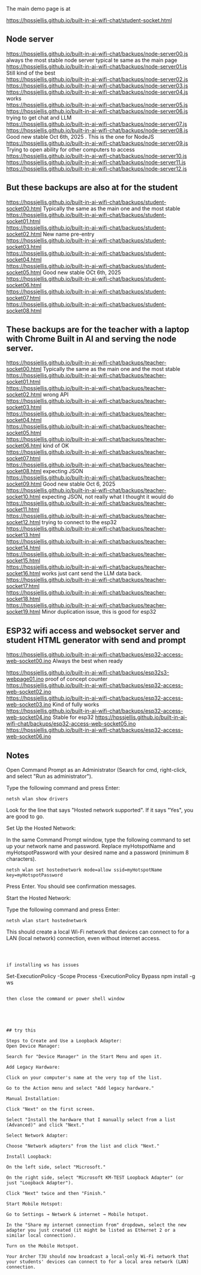 
The main demo page is at 


https://hpssjellis.github.io/built-in-ai-wifi-chat/student-socket.html



## Node server

https://hpssjellis.github.io/built-in-ai-wifi-chat/backups/node-server00.js   always the most stable node server typical te same as the main page  
https://hpssjellis.github.io/built-in-ai-wifi-chat/backups/node-server01.js  Still kind of the best  
https://hpssjellis.github.io/built-in-ai-wifi-chat/backups/node-server02.js  
https://hpssjellis.github.io/built-in-ai-wifi-chat/backups/node-server03.js  
https://hpssjellis.github.io/built-in-ai-wifi-chat/backups/node-server04.js  works  
https://hpssjellis.github.io/built-in-ai-wifi-chat/backups/node-server05.js  
https://hpssjellis.github.io/built-in-ai-wifi-chat/backups/node-server06.js   trying to get chat and LLM   
https://hpssjellis.github.io/built-in-ai-wifi-chat/backups/node-server07.js  
https://hpssjellis.github.io/built-in-ai-wifi-chat/backups/node-server08.js Good new stable Oct 6th, 2025 . This is the one for NodeJS   
https://hpssjellis.github.io/built-in-ai-wifi-chat/backups/node-server09.js  Trying to open  ability for other computers to access 
https://hpssjellis.github.io/built-in-ai-wifi-chat/backups/node-server10.js     
https://hpssjellis.github.io/built-in-ai-wifi-chat/backups/node-server11.js     
https://hpssjellis.github.io/built-in-ai-wifi-chat/backups/node-server12.js       


## But these backups are also at for the student

https://hpssjellis.github.io/built-in-ai-wifi-chat/backups/student-socket00.html    Typically the same as the main one and the most stable  
https://hpssjellis.github.io/built-in-ai-wifi-chat/backups/student-socket01.html   
https://hpssjellis.github.io/built-in-ai-wifi-chat/backups/student-socket02.html    New name pre-entry  
https://hpssjellis.github.io/built-in-ai-wifi-chat/backups/student-socket03.html    
https://hpssjellis.github.io/built-in-ai-wifi-chat/backups/student-socket04.html    
https://hpssjellis.github.io/built-in-ai-wifi-chat/backups/student-socket05.html    Good new stable OCt 6th, 2025  
https://hpssjellis.github.io/built-in-ai-wifi-chat/backups/student-socket06.html    
https://hpssjellis.github.io/built-in-ai-wifi-chat/backups/student-socket07.html    
https://hpssjellis.github.io/built-in-ai-wifi-chat/backups/student-socket08.html    



## These backups are for the teacher with a laptop with Chrome Built in AI and serving the node server.

https://hpssjellis.github.io/built-in-ai-wifi-chat/backups/teacher-socket00.html    Typically the same as the main one and the most stable  
https://hpssjellis.github.io/built-in-ai-wifi-chat/backups/teacher-socket01.html    
https://hpssjellis.github.io/built-in-ai-wifi-chat/backups/teacher-socket02.html   wrong API  
https://hpssjellis.github.io/built-in-ai-wifi-chat/backups/teacher-socket03.html   
https://hpssjellis.github.io/built-in-ai-wifi-chat/backups/teacher-socket04.html  
https://hpssjellis.github.io/built-in-ai-wifi-chat/backups/teacher-socket05.html  
https://hpssjellis.github.io/built-in-ai-wifi-chat/backups/teacher-socket06.html kind of OK  
https://hpssjellis.github.io/built-in-ai-wifi-chat/backups/teacher-socket07.html  
https://hpssjellis.github.io/built-in-ai-wifi-chat/backups/teacher-socket08.html     expecting JSON  
https://hpssjellis.github.io/built-in-ai-wifi-chat/backups/teacher-socket09.html     Good new stable Oct 6, 2025  
https://hpssjellis.github.io/built-in-ai-wifi-chat/backups/teacher-socket10.html     expecting JSON, not really what I thought it would do  
https://hpssjellis.github.io/built-in-ai-wifi-chat/backups/teacher-socket11.html  
https://hpssjellis.github.io/built-in-ai-wifi-chat/backups/teacher-socket12.html    trying to connect to the esp32  
https://hpssjellis.github.io/built-in-ai-wifi-chat/backups/teacher-socket13.html   
https://hpssjellis.github.io/built-in-ai-wifi-chat/backups/teacher-socket14.html  
https://hpssjellis.github.io/built-in-ai-wifi-chat/backups/teacher-socket15.html  
https://hpssjellis.github.io/built-in-ai-wifi-chat/backups/teacher-socket16.html  works just cant send the LLM data back.  
https://hpssjellis.github.io/built-in-ai-wifi-chat/backups/teacher-socket17.html  
https://hpssjellis.github.io/built-in-ai-wifi-chat/backups/teacher-socket18.html  
https://hpssjellis.github.io/built-in-ai-wifi-chat/backups/teacher-socket19.html  Minor duplication issue, this is good for esp32  



## ESP32 wifi access and websocket server and student HTML generator with send and prompt
https://hpssjellis.github.io/built-in-ai-wifi-chat/backups/esp32-access-web-socket00.ino  Always the best when ready



https://hpssjellis.github.io/built-in-ai-wifi-chat/backups/esp32s3-webpage01.ino   proof of concept counter  
https://hpssjellis.github.io/built-in-ai-wifi-chat/backups/esp32-access-web-socket02.ino  
https://hpssjellis.github.io/built-in-ai-wifi-chat/backups/esp32-access-web-socket03.ino   Kind of fully works  
https://hpssjellis.github.io/built-in-ai-wifi-chat/backups/esp32-access-web-socket04.ino   Stable for esp32
https://hpssjellis.github.io/built-in-ai-wifi-chat/backups/esp32-access-web-socket05.ino  
https://hpssjellis.github.io/built-in-ai-wifi-chat/backups/esp32-access-web-socket06.ino  


## Notes


Open Command Prompt as an Administrator (Search for cmd, right-click, and select "Run as administrator").

Type the following command and press Enter:
```
netsh wlan show drivers
```
Look for the line that says "Hosted network supported". If it says "Yes", you are good to go.

Set Up the Hosted Network:

In the same Command Prompt window, type the following command to set up your network name and password. Replace myHotspotName and myHotspotPassword with your desired name and a password (minimum 8 characters).
```
netsh wlan set hostednetwork mode=allow ssid=myHotspotName key=myHotspotPassword
```
Press Enter. You should see confirmation messages.

Start the Hosted Network:

Type the following command and press Enter:
```
netsh wlan start hostednetwork
```
This should create a local Wi-Fi network that devices can connect to for a LAN (local network) connection, even without internet access.

```



if installing ws has issues
```
Set-ExecutionPolicy -Scope Process -ExecutionPolicy Bypass
npm install -g ws
```

then close the command or power shell window





## try this

Steps to Create and Use a Loopback Adapter:
Open Device Manager:

Search for "Device Manager" in the Start Menu and open it.

Add Legacy Hardware:

Click on your computer's name at the very top of the list.

Go to the Action menu and select "Add legacy hardware."

Manual Installation:

Click "Next" on the first screen.

Select "Install the hardware that I manually select from a list (Advanced)" and click "Next."

Select Network Adapter:

Choose "Network adapters" from the list and click "Next."

Install Loopback:

On the left side, select "Microsoft."

On the right side, select "Microsoft KM-TEST Loopback Adapter" (or just "Loopback Adapter").

Click "Next" twice and then "Finish."

Start Mobile Hotspot:

Go to Settings → Network & internet → Mobile hotspot.

In the "Share my internet connection from" dropdown, select the new adapter you just created (it might be listed as Ethernet 2 or a similar local connection).

Turn on the Mobile Hotspot.

Your Archer T3U should now broadcast a local-only Wi-Fi network that your students' devices can connect to for a local area network (LAN) connection.
